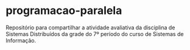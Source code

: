 # programacao-paralela
Repositório para compartilhar a atividade avaliativa da disciplina de Sistemas Distribuídos da grade do 7º período do curso de Sistemas de Informação.
